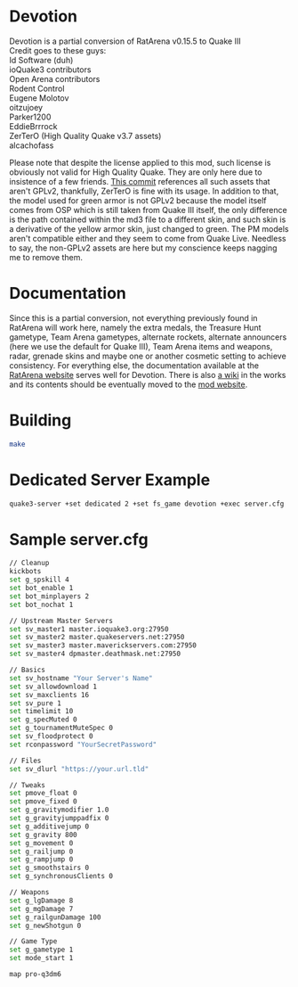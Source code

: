 # Devotion

Devotion is a partial conversion of RatArena v0.15.5 to Quake III  
Credit goes to these guys:  
Id Software (duh)  
ioQuake3 contributors  
Open Arena contributors  
Rodent Control  
Eugene Molotov  
oitzujoey  
Parker1200  
EddieBrrrock  
ZerTerO (High Quality Quake v3.7 assets)  
alcachofass

Please note that despite the license applied to this mod, such license is obviously not valid for High Quality Quake. They are only here due to insistence of a few friends. [This commit](https://github.com/ceular/devotion/commit/b3ddf1a6f04633add631ff5c4b75eda7448ee7c5) references all such assets that aren't GPLv2, thankfully, ZerTerO is fine with its usage. In addition to that, the model used for green armor is not GPLv2 because the model itself comes from OSP which is still taken from Quake III itself, the only difference is the path contained within the md3 file to a different skin, and such skin is a derivative of the yellow armor skin, just changed to green. The PM models aren't compatible either and they seem to come from Quake Live. Needless to say, the non-GPLv2 assets are here but my conscience keeps nagging me to remove them.  

# Documentation

Since this is a partial conversion, not everything previously found in RatArena will work here, namely the extra medals, the Treasure Hunt gametype, Team Arena gametypes, alternate rockets, alternate announcers (here we use the default for Quake III), Team Arena items and weapons, radar, grenade skins and maybe one or another cosmetic setting to achieve consistency. For everything else, the documentation available at the [RatArena website](https://ratmod.github.io/) serves well for Devotion. There is also [a wiki](https://github.com/ceular/devotion/wiki) in the works and its contents should be eventually moved to the [mod website](https://devoq3.net/).  

# Building

```sh
make
```

# Dedicated Server Example

```sh
quake3-server +set dedicated 2 +set fs_game devotion +exec server.cfg
```

# Sample server.cfg 

```sh
// Cleanup
kickbots
set g_spskill 4
set bot_enable 1
set bot_minplayers 2
set bot_nochat 1

// Upstream Master Servers
set sv_master1 master.ioquake3.org:27950
set sv_master2 master.quakeservers.net:27950
set sv_master3 master.maverickservers.com:27950
set sv_master4 dpmaster.deathmask.net:27950

// Basics
set sv_hostname "Your Server's Name"
set sv_allowdownload 1
set sv_maxclients 16
set sv_pure 1
set timelimit 10
set g_specMuted 0
set g_tournamentMuteSpec 0
set sv_floodprotect 0
set rconpassword "YourSecretPassword"

// Files
set sv_dlurl "https://your.url.tld"

// Tweaks
set pmove_float 0
set pmove_fixed 0
set g_gravitymodifier 1.0
set g_gravityjumppadfix 0
set g_additivejump 0
set g_gravity 800
set g_movement 0
set g_railjump 0
set g_rampjump 0
set g_smoothstairs 0
set g_synchronousClients 0

// Weapons
set g_lgDamage 8
set g_mgDamage 7
set g_railgunDamage 100
set g_newShotgun 0

// Game Type
set g_gametype 1
set mode_start 1

map pro-q3dm6
```
